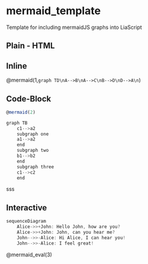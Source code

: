 <!--

author:   André Dietrich
email:    andre.dietrich@ovgu.de
version:  1.0.0
language: de_DE
narrator: Deutsch Female

script:   https://unpkg.com/mermaid@7.1.0/dist/mermaid.min.js

@mermaid
<script>
  var elem = document.getElementById("id@0");

  mermaid.initialize({startOnLoad:true});

  var graphDefinition = `@1`;
  var cb = function(svgCode) {
      elem.innerHTML = svgCode;
      elem.firstChild.style.height = elem.getAttribute('viewbox').split(' ')[3] + 'px';
  }
  mermaid.render(elem.id,graphDefinition,cb);
</script>
<span class="mermaid" id="id@0"></span>
@end

@mermaid_eval
<script>
var elem = document.getElementById('id@0');

if(elem != null)
  elem.remove();

mermaid.initialize({});
var graphDefinition = `{X}`
var cb = function(svgGraph) {
    return true;
}
mermaid.render('id@0',graphDefinition,cb)
</script>
@end

-->

# mermaid_template

Template for including mermaidJS graphs into LiaScript

## Plain - HTML

<link rel="stylesheet" href="https://unpkg.com/mermaid@7.1.0/dist/mermaid.css">

<script>
  var elem = document.getElementById("id");

  mermaid.initialize({startOnLoad:true});

  var graphDefinition = `graph TD\nA-->B\nA-->C\nB-->D\nD-->A\n`;
  var cb = function(svgCode) {
      elem.innerHTML = svgCode;

  }
  mermaid.render(elem.id,graphDefinition,cb);
</script>
<span class="mermaid" id="id"></span>


## Inline

<link rel="stylesheet" href="https://unpkg.com/mermaid@7.1.0/dist/mermaid.css">

@mermaid(1,`graph TD\nA-->B\nA-->C\nB-->D\nD-->A\n`)


## Code-Block

<link rel="stylesheet" href="https://unpkg.com/mermaid@7.1.0/dist/mermaid.css">

```js
@mermaid(2)

graph TB
    c1-->a2
    subgraph one
    a1-->a2
    end
    subgraph two
    b1-->b2
    end
    subgraph three
    c1-->c2
    end
```

sss

## Interactive


```js
sequenceDiagram
    Alice->>+John: Hello John, how are you?
    Alice->>+John: John, can you hear me?
    John-->>-Alice: Hi Alice, I can hear you!
    John-->>-Alice: I feel great!
```
@mermaid_eval(3)


